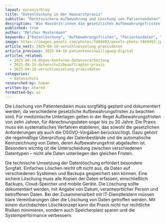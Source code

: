 ```yaml
---
layout: epraxis/blog
title: "Datenlöschung in der Hausarztpraxis"
subtitle: "Rechtssichere Aufbewahrung und Löschung von Patientendaten"
description: "Wie Hausärzt:innen die gesetzlichen Aufbewahrungsfristen einhalten und Daten rechtssicher löschen können."
published: true
author: "Melchor Mustermann"
keywords: ["Datenlöschung", "Aufbewahrungsfristen", "Patientendaten", "Datenschutz", "Praxisorganisation"]
image: https://images.pexels.com/photos/7469493/pexels-photo-7469493.jpeg
article_next: 2025-04-18-verschluesselung-praxisdaten
article_previous: 2025-04-16-patienteneinwilligung-digital
articles_related:
  - 2025-04-14-dsgvo-konforme-datenverarbeitung
  - 2025-04-15-datenschutzbeauftragter-praxis
  - 2025-04-18-verschluesselung-praxisdaten
categories: 
  - datenschutz
researched-by: human
written-by: shared
formatted-by: ai
---
```


Die Löschung von Patientendaten muss sorgfältig geplant und dokumentiert werden, da verschiedene gesetzliche Aufbewahrungsfristen zu beachten sind. Für medizinische Unterlagen gelten in der Regel Aufbewahrungsfristen von zehn Jahren, für Abrechnungsdaten sogar bis zu 30 Jahre. Die Praxis muss ein systematisches Verfahren etablieren, das sowohl die gesetzlichen Anforderungen als auch die DSGVO-Vorgaben berücksichtigt. Dazu gehört die regelmäßige Überprüfung der Datenbestände und die automatische Kennzeichnung von Daten, deren Aufbewahrungsfrist abgelaufen ist. Besonders wichtig ist die Unterscheidung zwischen verschiedenen Datentypen – nicht alle Daten unterliegen den gleichen Fristen.

Die technische Umsetzung der Datenlöschung erfordert besondere Sorgfalt. Einfaches Löschen reicht oft nicht aus, da Daten auf verschiedenen Systemen und Backups gespeichert sein können. Eine sichere Löschung muss alle Kopien der Daten erfassen, einschließlich Backups, Cloud-Speicher und mobile Geräte. Die Löschung sollte dokumentiert werden, mit Angabe von Datum, verantwortlicher Person und betroffenen Daten. Bei der Zusammenarbeit mit IT-Dienstleistern müssen klare Vereinbarungen über die Löschung von Daten getroffen werden. Mit einem durchdachten Löschkonzept kann die Praxis nicht nur rechtliche Risiken minimieren, sondern auch Speicherplatz sparen und die Systemperformance verbessern. 

